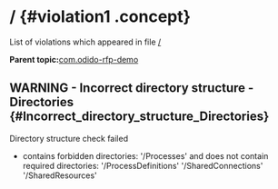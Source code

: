 # / {#violation1 .concept}

List of violations which appeared in file [/](../../../projects/com.odido-rfp-demo/com.odido-rfp-demo.md)

**Parent topic:**[com.odido-rfp-demo](../../../qa/projects/com.odido-rfp-demo.md)

## WARNING - Incorrect directory structure - Directories {#Incorrect_directory_structure_Directories}

Directory structure check failed

-   contains forbidden directories: '/Processes' and does not contain required directories: '/ProcessDefinitions' '/SharedConnections' '/SharedResources'

